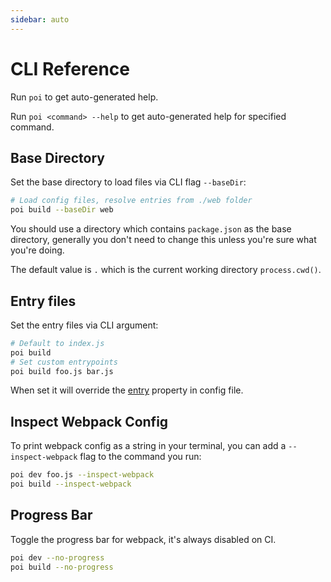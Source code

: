 ```yaml
---
sidebar: auto
---
```


# CLI Reference

Run `poi` to get auto-generated help.

Run `poi <command> --help` to get auto-generated help for specified command.

## Base Directory

Set the base directory to load files via CLI flag `--baseDir`:

```bash
# Load config files, resolve entries from ./web folder
poi build --baseDir web
```

You should use a directory which contains `package.json` as the base directory, generally you don't need to change this unless you're sure what you're doing.

The default value is `.` which is the current working directory `process.cwd()`.

## Entry files

Set the entry files via CLI argument: 

```bash
# Default to index.js
poi build
# Set custom entrypoints
poi build foo.js bar.js
```

When set it will override the [entry](config.md#entry) property in config file.

## Inspect Webpack Config

To print webpack config as a string in your terminal, you can add a `--inspect-webpack` flag to the command you run:

```bash
poi dev foo.js --inspect-webpack
poi build --inspect-webpack
```

## Progress Bar

Toggle the progress bar for webpack, it's always disabled on CI.

```bash
poi dev --no-progress
poi build --no-progress
```
